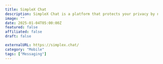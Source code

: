 ```yaml
---
title: SimpleX Chat
description: SimpleX Chat is a platform that protects your privacy by not having any persistent identifiers for users.
image: ""
date: 2025-01-04T05:00:00Z
featured: false
affiliated: false
draft: false

externalURL: https://simplex.chat/
category: "Mobile"
tags: ["Messaging"]
---
```

